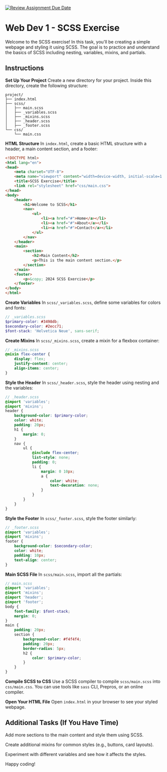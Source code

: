 [![Review Assignment Due Date](https://classroom.github.com/assets/deadline-readme-button-22041afd0340ce965d47ae6ef1cefeee28c7c493a6346c4f15d667ab976d596c.svg)](https://classroom.github.com/a/U-dOIuC2)
# Web Dev 1 - SCSS Exercise

Welcome to the SCSS exercise! In this task, you'll be creating a simple webpage and styling it using SCSS. The goal is to practice and understand the basics of SCSS including nesting, variables, mixins, and partials.

## Instructions

**Set Up Your Project**
Create a new directory for your project.
Inside this directory, create the following structure:

```
project/
├── index.html
├── scss/
│   ├── main.scss
│   ├── _variables.scss
│   ├── _mixins.scss
│   ├── _header.scss
│   ├── _footer.scss
└── css/
    └── main.css
```

**HTML Structure**
In `index.html`, create a basic HTML structure with a header, a main content section, and a footer:

```html
<!DOCTYPE html>
<html lang="en">
<head>
    <meta charset="UTF-8">
    <meta name="viewport" content="width=device-width, initial-scale=1.0">
    <title>SCSS Exercise</title>
    <link rel="stylesheet" href="css/main.css">
</head>
<body>
    <header>
        <h1>Welcome to SCSS</h1>
        <nav>
            <ul>
                <li><a href="#">Home</a></li>
                <li><a href="#">About</a></li>
                <li><a href="#">Contact</a></li>
            </ul>
        </nav>
    </header>
    <main>
        <section>
            <h2>Main Content</h2>
            <p>This is the main content section.</p>
        </section>
    </main>
    <footer>
        <p>&copy; 2024 SCSS Exercise</p>
    </footer>
</body>
</html>
```

**Create Variables**
In `scss/_variables.scss`, define some variables for colors and fonts:

```scss
// _variables.scss
$primary-color: #3498db;
$secondary-color: #2ecc71;
$font-stack: 'Helvetica Neue', sans-serif;
```

**Create Mixins**
In `scss/_mixins.scss`, create a mixin for a flexbox container:

```scss
// _mixins.scss
@mixin flex-center {
    display: flex;
    justify-content: center;
    align-items: center;
}
```

**Style the Header**
In `scss/_header.scss`, style the header using nesting and the variables:

```scss
// _header.scss
@import 'variables';
@import 'mixins';
header {
    background-color: $primary-color;
    color: white;
    padding: 20px;
    h1 {
        margin: 0;
    }
    nav {
        ul {
            @include flex-center;
            list-style: none;
            padding: 0;
            li {
                margin: 0 10px;
                a {
                    color: white;
                    text-decoration: none;
                }
            }
        }
    }
}
```

**Style the Footer**
In `scss/_footer.scss`, style the footer similarly:

```scss
// _footer.scss
@import 'variables';
@import 'mixins';
footer {
    background-color: $secondary-color;
    color: white;
    padding: 10px;
    text-align: center;
}
```

**Main SCSS File**
In `scss/main.scss`, import all the partials:

```scss
// main.scss
@import 'variables';
@import 'mixins';
@import 'header';
@import 'footer';
body {
    font-family: $font-stack;
    margin: 0;
}
main {
    padding: 20px;
    section {
        background-color: #f4f4f4;
        padding: 20px;
        border-radius: 5px;
        h2 {
            color: $primary-color;
        }
    }
}
```

**Compile SCSS to CSS**
Use a SCSS compiler to compile `scss/main.scss` into `css/main.css`. You can use tools like `sass` CLI, Prepros, or an online compiler.

**Open Your HTML File**
Open `index.html` in your browser to see your styled webpage.

## Additional Tasks (If You Have Time)

Add more sections to the main content and style them using SCSS.

Create additional mixins for common styles (e.g., buttons, card layouts).

Experiment with different variables and see how it affects the styles.

Happy coding!
